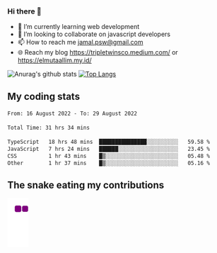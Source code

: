 ### Hi there 👋

<!--
**padepokanpenguin/padepokanpenguin** is a ✨ _special_ ✨ repository because its `README.md` (this file) appears on your GitHub profile.
-->

- 🌱 I’m currently learning  web development
- 👯 I’m looking to collaborate on javascript developers
- 📫 How to reach me jamal.psw@gmail.com
- 🌐 Reach my blog https://tripletwinsco.medium.com/ or https://elmutaallim.my.id/

![Anurag's github stats](https://github-readme-stats.vercel.app/api?username=padepokanpenguin&count_private=true&disable_animations=false&show_icons=true&theme=default)
[![Top Langs](https://github-readme-stats.vercel.app/api/top-langs/?username=padepokanpenguin&theme=default&layout=compact)](https://github.com/padepokanpenguin)

## My coding stats

<!--START_SECTION:waka-->

```text
From: 16 August 2022 - To: 29 August 2022

Total Time: 31 hrs 34 mins

TypeScript   18 hrs 48 mins  ███████████████░░░░░░░░░░   59.58 %
JavaScript   7 hrs 24 mins   ██████░░░░░░░░░░░░░░░░░░░   23.45 %
CSS          1 hr 43 mins    █▒░░░░░░░░░░░░░░░░░░░░░░░   05.48 %
Other        1 hr 37 mins    █▒░░░░░░░░░░░░░░░░░░░░░░░   05.16 %
```

<!--END_SECTION:waka-->


## The snake eating my contributions
![snake gif](https://github.com/padepokanpenguin/padepokanpenguin/blob/output/github-contribution-grid-snake.gif)
